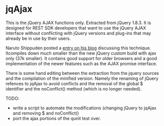 jqAjax
======

This is the jQuery AJAX functions only.  Extracted from jQuery 1.8.3.   It is designed for REST SDK developers that want to use the jQuery AJAX interface without conflicting with jQuery versions and plug-ins that may already be in use by their users.

Naruto Shippuden posted a [entry on his blog](http://noypi-linux.blogspot.com/2013/05/build-jquery-with-ajax-only.html) discussing this technique.  Itcompiles down much smaller than the new jQuery custom build with ajax only (37k smaller).  It contains good support for older browsers and a good implementation of the newer features such as the AJAX promise interface.

There is some hand editing between the extraction from the jquery sources and the compilation of the minified version.  Namely the renaming of jQuery refences to jqAjax to avoid conflicts and the removal of the global $ identifier and the noConflict() method (which is no longer needed).


TODO:
  - write a script to automate the modifications (changing jQuery to jqAjax and removing $ and noConflict()
  - port the ajax portions of the qunit test over.





